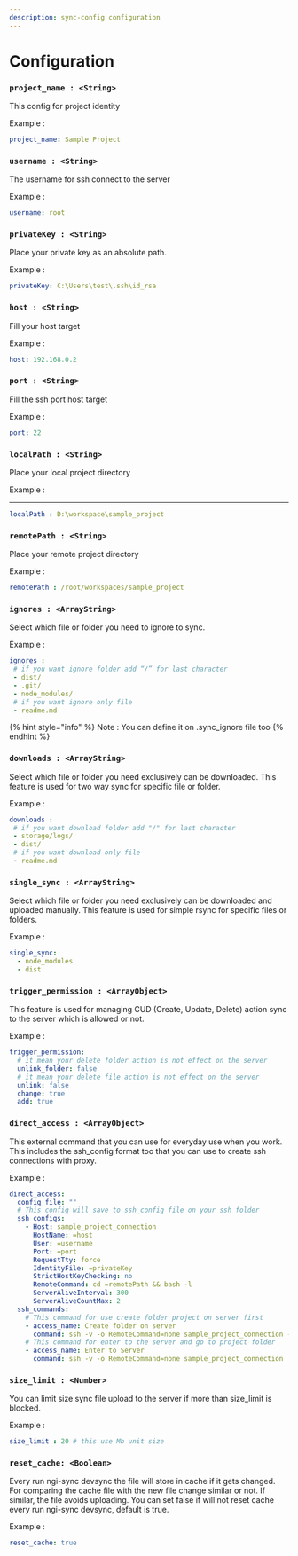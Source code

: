 ```yaml
---
description: sync-config configuration
---
```


# Configuration

### **`project_name : <String>`**

This config for project identity

Example :

```yaml
project_name: Sample Project
```

### **`username : <String>`**

The username for ssh connect to the server

Example : 

```yaml
username: root
```

### **`privateKey : <String>`**

Place your private key as an absolute path.

Example :

```yaml
privateKey: C:\Users\test\.ssh\id_rsa
```

### **`host : <String>`**

Fill your host target

Example : 

```yaml
host: 192.168.0.2
```

### **`port : <String>`**

Fill the ssh port host target

Example : 

```yaml
port: 22
```

### **`localPath : <String>`**

Place your local project directory

Example :****

```yaml
localPath : D:\workspace\sample_project
```

### **`remotePath : <String>`**

Place your remote project directory

Example :

```yaml
remotePath : /root/workspaces/sample_project
```

### **`ignores : <ArrayString>`**

Select which file or folder you need to ignore to sync. 

Example : 

```yaml
ignores : 
 # if you want ignore folder add “/” for last character
 - dist/
 - .git/
 - node_modules/
 # if you want ignore only file
 - readme.md
```

{% hint style="info" %}
Note : You can define it on .sync\_ignore file too
{% endhint %}

### **`downloads : <ArrayString>`**

Select which file or folder you need exclusively can be downloaded. This feature is used for two way sync for specific file or folder.

Example : 

```yaml
downloads : 
 # if you want download folder add "/" for last character
 - storage/logs/
 - dist/
 # if you want download only file
 - readme.md
```

### **`single_sync : <ArrayString>`**

Select which file or folder you need exclusively can be downloaded and uploaded manually. This feature is used for simple rsync for specific files or folders.

Example :

```yaml
single_sync:
  - node_modules
  - dist
```

### **`trigger_permission : <ArrayObject>`**

This feature is used for managing CUD \(Create, Update, Delete\)  action sync to the server which is allowed or not.

Example : 

```yaml
trigger_permission:
  # it mean your delete folder action is not effect on the server
  unlink_folder: false
  # it mean your delete file action is not effect on the server
  unlink: false
  change: true
  add: true
```

### **`direct_access : <ArrayObject>`**

This external command that you can use for everyday use when you work. This includes the ssh\_config format too that you can use to create ssh connections with proxy.

Example :

```yaml
direct_access:
  config_file: ""
  # This config will save to ssh_config file on your ssh folder
  ssh_configs:
    - Host: sample_project_connection
      HostName: =host
      User: =username
      Port: =port
      RequestTty: force
      IdentityFile: =privateKey
      StrictHostKeyChecking: no
      RemoteCommand: cd =remotePath && bash -l
      ServerAliveInterval: 300
      ServerAliveCountMax: 2
  ssh_commands:
    # This command for use create folder project on server first
    - access_name: Create folder on server
      command: ssh -v -o RemoteCommand=none sample_project_connection -t mkdir =remotePath
    # This command for enter to the server and go to project folder
    - access_name: Enter to Server
      command: ssh -v -o RemoteCommand=none sample_project_connection
```

### **`size_limit : <Number>`**

You can limit size sync file upload to the server if more than size\_limit is blocked.

Example : 

```yaml
size_limit : 20 # this use Mb unit size
```

### **`reset_cache: <Boolean>`**

Every run ngi-sync devsync the file will store in cache if it gets changed. For comparing the cache file with the new file change similar or not. If similar, the file avoids uploading. You can set false if will not reset cache every run ngi-sync devsync, default is true.

Example :

```yaml
reset_cache: true
```

   


